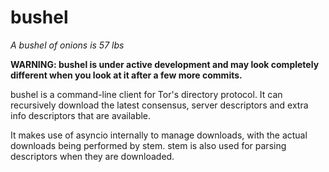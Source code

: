 bushel
======

*A bushel of onions is 57 lbs*

**WARNING: bushel is under active development and may look completely different
when you look at it after a few more commits.**

bushel is a command-line client for Tor's directory protocol. It can
recursively download the latest consensus, server descriptors and extra info
descriptors that are available.

It makes use of asyncio internally to manage downloads, with the actual
downloads being performed by stem. stem is also used for parsing descriptors
when they are downloaded.

